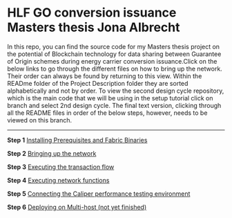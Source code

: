 # HLF GO conversion issuance Masters thesis Jona Albrecht

In this repo, you can find the source code for my Masters thesis project on the potential of Blockchain technology for data sharing between Guarantee of Origin schemes during energy carrier conversion issuance.Click on the below links to go through the different files on how to bring up the network. Their order can always be found by returning to this view. Within the READme folder of the Project Description folder they are sorted alphabetically and not by order. To view the second design cycle repository, which is the main code that we will be using in the setup tutorial click on branch and select 2nd design cycle. The final text version, clicking through all the README files in order of the below steps, however, needs to be viewed on this branch. 

---

**Step 1**
[Installing Prerequisites and Fabric Binaries](Project-Description/README-files/Installing-Prerequisites.md)

**Step 2**
[Bringing up the network](Project-Description/README-files/Bringing-up-the-network.md)

**Step 3**
[Executing the transaction flow](Project-Description/README-files/Deploying-and-commiting-the-Chaincode.md)

**Step 4**
[Executing network functions](Project-Description/README-files/Executing-network-functions.md)

**Step 5**
[Connecting the Caliper performance testing environment](Project-Description/README-files/Connect-Caliper.md)

**Step 6**
[Deploying on Multi-host (not yet finished)](Project-Description/README-files/Step5.md)


